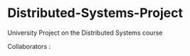 # Distributed-Systems-Project
University Project on the Distributed Systems course 


Collaborators : 
